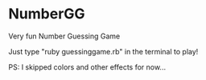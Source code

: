 # NumberGG
Very fun Number Guessing Game

Just type "ruby guessinggame.rb" in the terminal to play!

PS: I skipped colors and other effects for now...